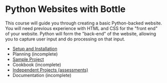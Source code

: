 # Python Websites with Bottle

This course will guide you through creating a basic Python-backed website. You will need previous experience with HTML and CSS for the "front end" of your website. Python will form the "back-end" of the website, allowing you to capture user input and do processing on that input.

- [Setup and Installation](setup-and-installation.html)
- Planning (incomplete)
- [Sample Project](sample-project.html)
- Cookbook (incomplete)
- [Independent Projects (assessments)](independent-projects.html)
- Documentation (incomplete)
